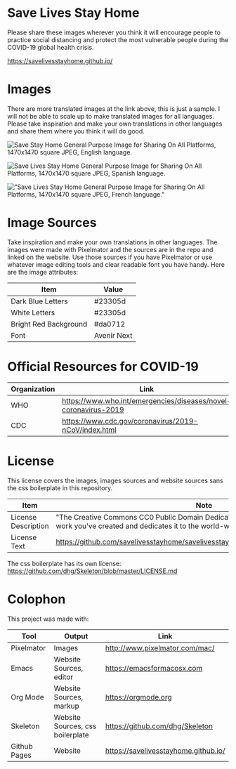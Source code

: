 # Save Lives Stay Home

Please share these images wherever you think it will encourage people
to practice social distancing and protect the most vulnerable people
during the COVID-19 global health crisis.

<https://savelivesstayhome.github.io/>

# Images

There are more translated images at the link above, this is just a sample. I will not be able to scale up to make translated images for all languages. Please take inspiration and make your own translations in other languages and share them where you think it will do good.

![Save Stay Home General Purpose Image for Sharing On All Platforms, 1470x1470 square JPEG, English language.][english]

![Save Lives Stay Home General Purpose Image for Sharing On All Platforms, 1470x1470 square JPEG, Spanish language.][spanish]

!["Save Lives Stay Home General Purpose Image for Sharing On All Platforms, 1470x1470 square JPEG, French language."][french]

[english]: https://savelivesstayhome.github.io/images/save-lives-stay-home-1470.jpg "Save Lives Stay Home General Purpose Image for Sharing On All Platforms, 1470x1470 square JPEG, English language."
[spanish]: https://savelivesstayhome.github.io/images/save-lives-stay-home-spanish-1470.jpg "Save Lives Stay Home General Purpose Image for Sharing On All Platforms, 1470x1470 square JPEG, Spanish language."
[french]: https://savelivesstayhome.github.io/images/save-lives-stay-home-french-1470.jpg "Save Lives Stay Home General Purpose Image for Sharing On All Platforms, 1470x1470 square JPEG, French language."

# Image Sources

Take inspiration and make your own translations in other
languages. The images were made with Pixelmator and the sources are in
the repo and linked on the website. Use those sources if you have
Pixelmator or use whatever image editing tools and clear readable font
you have handy. Here are the image attributes:

| Item                  | Value           |
|-----------------------|-----------------|
| Dark Blue Letters     | #23305d         |
| White Letters         | #23305d         |
| Bright Red Background | #da0712         |
| Font                  | Avenir Next     |

# Official Resources for COVID-19

| Organization | Link                                                            |
|--------------|-----------------------------------------------------------------|
| WHO          | https://www.who.int/emergencies/diseases/novel-coronavirus-2019 |
| CDC          | https://www.cdc.gov/coronavirus/2019-nCoV/index.html            |

# License

This license covers the images, images sources and website sources sans the css boilerplate in this repository.

| Item                | Note                                                                                                                                                    |
|---------------------|---------------------------------------------------------------------------------------------------------------------------------------------------------|
| License Description | "The Creative Commons CC0 Public Domain Dedication waives copyright interest in a work you've created and dedicates it to the world-wide public domain."|
| License Text        | <https://github.com/savelivesstayhome/savelivesstayhome.github.io/blob/master/LICENSE>                                                                  |

The css boilerplate has its own license: https://github.com/dhg/Skeleton/blob/master/LICENSE.md

# Colophon

This project was made with:

| Tool         | Output                           | Link                                 |
|--------------|----------------------------------|--------------------------------------|
| Pixelmator   | Images                           | http://www.pixelmator.com/mac/       |
| Emacs        | Website Sources, editor          | https://emacsformacosx.com           |
| Org Mode     | Website Sources, markup          | https://orgmode.org                  |
| Skeleton     | Website Sources, css boilerplate | https://github.com/dhg/Skeleton      |
| Github Pages | Website                          | https://savelivesstayhome.github.io/ |

